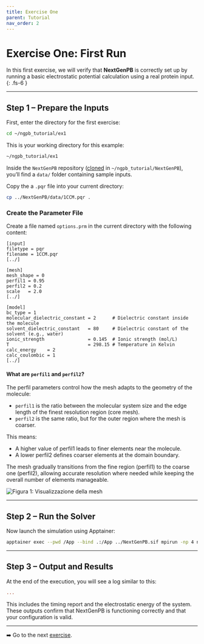 ```yaml
---
title: Exercise One
parent: Tutorial
nav_order: 2
---
```


# Exercise One: First Run

In this first exercise, we will verify that **NextGenPB** is correctly set up by running a basic electrostatic potential calculation using a real protein input.
{: .fs-6 }

---

## Step 1 – Prepare the Inputs

First, enter the directory for the first exercise:

```bash
cd ~/ngpb_tutorial/ex1
```

This is your working directory for this example:

```bash
~/ngpb_tutorial/ex1
```

Inside the `NextGenPB` repository ([cloned](/nextgenpb_tutorial/docs/tutorial/stage) in `~/ngpb_tutorial/NextGenPB`), you’ll find a `data/` folder containing sample inputs.

Copy the a `.pqr` file into your current directory:

```bash
cp ../NextGenPB/data/1CCM.pqr .
```

### Create the Parameter File

Create a file named `options.prm` in the current directory with the following content:

```
[input]
filetype = pqr
filename = 1CCM.pqr
[../]

[mesh]
mesh_shape = 0
perfil1 = 0.95
perfil2 = 0.2
scale   = 2.0
[../]

[model]
bc_type = 1                                
molecular_dielectric_constant = 2      # Dielectric constant inside the molecule
solvent_dielectric_constant   = 80     # Dielectric constant of the solvent (e.g., water)
ionic_strength                = 0.145  # Ionic strength (mol/L)
T                             = 298.15 # Temperature in Kelvin
calc_energy    = 2
calc_coulombic = 1
[../]
```

#### What are `perfil1` and `perfil2`?

The perfil parameters control how the mesh adapts to the geometry of the molecule:

- `perfil1` is the ratio between the molecular system size and the edge length of the finest resolution region (core mesh).
- `perfil2` is the same ratio, but for the outer region where the mesh is coarser.

This means:
- A higher value of perfil1 leads to finer elements near the molecule.
- A lower perfil2 defines coarser elements at the domain boundary.

The mesh gradually transitions from the fine region (perfil1) to the coarse one (perfil2), allowing accurate resolution where needed while keeping the overall number of elements manageable.

![Figura 1: Visualizzazione della mesh](/nextgenpb_tutorial/docs/images/image_tutorial.png)


---

## Step 2 – Run the Solver

Now launch the simulation using Apptainer:

```bash
apptainer exec --pwd /App --bind .:/App ../NextGenPB.sif mpirun -np 4 ngpb --prmfile options.prm
```
---

## Step 3 – Output and Results

At the end of the execution, you will see a log similar to this:

```ini
...
```

This includes the timing report and the electrostatic energy of the system.
These outputs confirm that NextGenPB is functioning correctly and that your configuration is valid.




---

➡️ Go to the next [exercise](/nextgenpb_tutorial/docs/tutorial/ex2).
